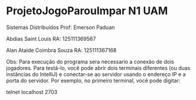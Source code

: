 # ProjetoJogoParouImpar N1 UAM

Sistemas Distribuídos Prof: Emerson Paduan

Abdias Saint Louis RA: 125111369567

Alan Ataide Coimbra Souza RA: 125111367168

Obs: Para execução do programa sera necessario a conexão de dois jogadores. Para testá-lo, você pode abrir dois terminais diferentes (ou duas instâncias do IntelliJ) e conectar-se ao servidor usando o endereço IP e a porta do servidor. Por exemplo, no primeiro terminal, você pode digitar:

telnet localhost 2703 

